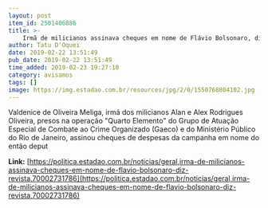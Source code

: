 ```yaml
---
layout: post
item_id: 2501406886
title: >-
    Irmã de milicianos assinava cheques em nome de Flávio Bolsonaro, diz revista
author: Tatu D'Oquei
date: 2019-02-22 13:51:49
pub_date: 2019-02-22 13:51:49
time_added: 2019-02-23 19:27:18
category: avisamos
tags: []
image: https://img.estadao.com.br/resources/jpg/2/0/1550768804102.jpg
---
```


Valdenice de Oliveira Meliga, irmã dos milicianos Alan e Alex Rodrigues Oliveira, presos na operação "Quarto Elemento" do Grupo de Atuação Especial de Combate ao Crime Organizado (Gaeco) e do Ministério Público do Rio de Janeiro, assinou cheques de despesas da campanha em nome do então deput

**Link:** [https://politica.estadao.com.br/noticias/geral,irma-de-milicianos-assinava-cheques-em-nome-de-flavio-bolsonaro-diz-revista,70002731786](https://politica.estadao.com.br/noticias/geral,irma-de-milicianos-assinava-cheques-em-nome-de-flavio-bolsonaro-diz-revista,70002731786)

